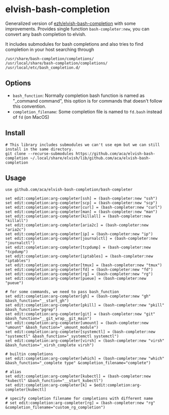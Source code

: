 # elvish-bash-completion

Generalized version of [ezh/elvish-bash-completion](https://github.com/ezh/elvish-bash-completion) with some improvements.
Provides single function `bash-completer:new`, you can convert any bash completion to elvish.

It includes submodules for bash completions and also tries to find completion in your host searching through
```
/usr/share/bash-completion/completions/
/usr/local/share/bash-completion/completions/
/usr/local/etc/bash_completion.d/
```

## Options
- `bash_function`: Normally completion bash function is named as "_command command", this option is for commands that doesn't follow this convention.
- `completion_filename`: Some completion file is named to `fd.bash` instead of `fd` (on MacOS)

## Install

```
# This library includes submodules we can't use epm but we can still install in the same directory.
git clone --recurse-submodules https://github.com/aca/elvish-bash-completion ~/.local/share/elvish/lib/github.com/aca/elvish-bash-completion
```

## Usage
```
use github.com/aca/elvish-bash-completion/bash-completer

set edit:completion:arg-completer[ssh] = (bash-completer:new "ssh")
set edit:completion:arg-completer[scp] = (bash-completer:new "scp")
set edit:completion:arg-completer[curl] = (bash-completer:new "curl")
set edit:completion:arg-completer[man] = (bash-completer:new "man")
set edit:completion:arg-completer[killall] = (bash-completer:new "killall")
set edit:completion:arg-completer[aria2c] = (bash-completer:new "aria2c")
set edit:completion:arg-completer[ip] = (bash-completer:new "ip")
set edit:completion:arg-completer[journalctl] = (bash-completer:new "journalctl")
set edit:completion:arg-completer[tcpdump] = (bash-completer:new "tcpdump")
set edit:completion:arg-completer[iptables] = (bash-completer:new "iptables")
set edit:completion:arg-completer[tmux] = (bash-completer:new "tmux")
set edit:completion:arg-completer[fd] = (bash-completer:new "fd")
set edit:completion:arg-completer[rg] = (bash-completer:new "rg")
set edit:completion:arg-completer[pueue] = (bash-completer:new "pueue")

# for some commands, we need to pass bash_function
set edit:completion:arg-completer[gh] = (bash-completer:new "gh" &bash_function="__start_gh")
set edit:completion:arg-completer[pkill] = (bash-completer:new "pkill" &bash_function="pgrep")
set edit:completion:arg-completer[git] = (bash-completer:new "git" &bash_function="__git_wrap__git_main")
set edit:completion:arg-completer[umount] = (bash-completer:new "umount" &bash_function="_umount_module")
set edit:completion:arg-completer[systemctl] = (bash-completer:new "systemctl" &bash_function="_systemctl systemctl")
set edit:completion:arg-completer[virsh] = (bash-completer:new "virsh" &bash_function="_virsh_complete virsh")

# builtin completions
set edit:completion:arg-completer[which] = (bash-completer:new "which"  &bash_function="_complete type" &completion_filename="complete")

# alias
set edit:completion:arg-completer[kubectl] = (bash-completer:new "kubectl" &bash_function="__start_kubectl")
set edit:completion:arg-completer[k] = $edit:completion:arg-completer[kubectl]

# specify completion filename for completions with different name
# set edit:completion:arg-completer[rg] = (bash-completer:new "rg" &completion_filename="custom_rg_completion")
```
